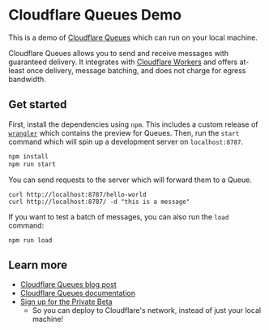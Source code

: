 # Cloudflare Queues Demo

This is a demo of [Cloudflare Queues](https://blog.cloudflare.com/introducing-cloudflare-queues) which can run on your local machine.

Cloudflare Queues allows you to send and receive messages with guaranteed delivery. It integrates with [Cloudflare Workers](https://developers.cloudflare.com/workers) and offers at-least once delivery, message batching, and does not charge for egress bandwidth.

## Get started

First, install the dependencies using `npm`. This includes a custom release of [`wrangler`](https://github.com/cloudflare/wrangler2) which contains the preview for Queues. Then, run the `start` command which will spin up a development server on `localhost:8787`.

```bash
npm install
npm run start
```

You can send requests to the server which will forward them to a Queue.

```
curl http://localhost:8787/hello-world
curl http://localhost:8787/ -d "this is a message"
```

If you want to test a batch of messages, you can also run the `load` command:

```
npm run load
```

## Learn more

- [Cloudflare Queues blog post](https://blog.cloudflare.com/introducing-cloudflare-queues)
- [Cloudflare Queues documentation](https://developers.cloudflare.com/queues)
- [Sign up for the Private Beta](https://cloudflare.com/lp/queues)
  - So you can deploy to Cloudflare's network, instead of just your local machine!
